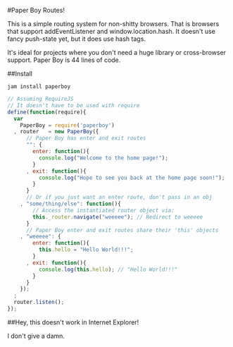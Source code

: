 #Paper Boy Routes!

This is a simple routing system for non-shitty browsers. That is browsers that support addEventListener and window.location.hash. It doesn't use fancy push-state yet, but it does use hash tags.

It's ideal for projects where you don't need a huge library or cross-browser support. Paper Boy is 44 lines of code.

##Install

```
jam install paperboy
```

```javascript
// Assuming RequireJS
// It doesn't have to be used with require
define(function(require){
  var
    PaperBoy = require('paperboy')
  , router   = new PaperBoy({
      // Paper Boy has enter and exit routes
      "": {
        enter: function(){
          console.log("Welcome to the home page!");
        }
      , exit: function(){
          console.log("Hope to see you back at the home page soon!");
        }
      }
      // Or if you just want an enter route, don't pass in an obj
    , "some/thing/else": function(){
        // Access the instantiated router object via:
        this._router.navigate("weeeee"); // Redirect to weeeee
      }
      // Paper Boy enter and exit routes share their 'this' objects
    , "weeeee": {
        enter: function(){
          this.hello = "Hello World!!!";
        }
      , exit: function(){
          console.log(this.hello); // "Hello World!!!"
        }
      }
    });
  ;
  router.listen();
});
```

##Hey, this doesn't work in Internet Explorer!

I don't give a damn.

